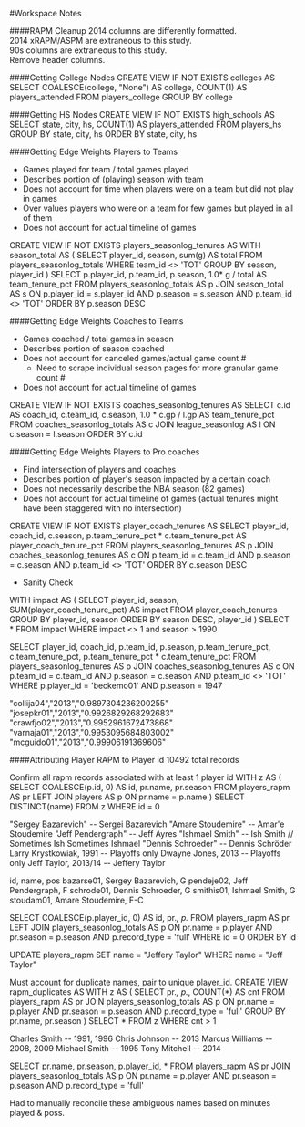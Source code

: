 #Workspace Notes

####RAPM Cleanup
2014 columns are differently formatted.  
2014 xRAPM/ASPM are extraneous to this study.  
90s columns are extraneous to this study.  
Remove header columns.  

####Getting College Nodes
CREATE VIEW IF NOT EXISTS colleges AS
SELECT COALESCE(college, "None") AS college, COUNT(1) AS players_attended FROM players_college
GROUP BY college

####Getting HS Nodes
CREATE VIEW IF NOT EXISTS high_schools AS
SELECT state, city, hs, COUNT(1) AS players_attended FROM players_hs
GROUP BY state, city, hs
ORDER BY state, city, hs

####Getting Edge Weights Players to Teams
- Games played for team / total games played
- Describes portion of (playing) season with team
- Does not account for time when players were on a team but did not play in games
- Over values players who were on a team for few games but played in all of them
- Does not account for actual timeline of games

CREATE VIEW IF NOT EXISTS players_seasonlog_tenures AS
WITH season_total AS
(
SELECT player_id, season, sum(g) AS total
FROM players_seasonlog_totals
WHERE team_id <> 'TOT'
GROUP BY season, player_id
)
SELECT p.player_id, p.team_id, p.season, 1.0* g / total AS team_tenure_pct
FROM players_seasonlog_totals AS p
JOIN season_total AS s
ON p.player_id = s.player_id AND p.season = s.season AND p.team_id <> 'TOT'
ORDER BY p.season DESC

####Getting Edge Weights Coaches to Teams
- Games coached / total games in season
- Describes portion of season coached
- Does not account for canceled games/actual game count #
	- Need to scrape individual season pages for more granular game count #
- Does not account for actual timeline of games

CREATE VIEW IF NOT EXISTS coaches_seasonlog_tenures AS
SELECT c.id AS coach_id, c.team_id, c.season, 1.0 * c.gp / l.gp AS team_tenure_pct
FROM coaches_seasonlog_totals AS c
JOIN league_seasonlog AS l
ON c.season = l.season
ORDER BY c.id

####Getting Edge Weights Players to Pro coaches
- Find intersection of players and coaches
- Describes portion of player's season impacted by a certain coach
- Does not necessarily describe the NBA season (82 games)
- Does not account for actual timeline of games (actual tenures might have been staggered with no intersection)

CREATE VIEW IF NOT EXISTS player_coach_tenures AS
SELECT player_id, coach_id, c.season, p.team_tenure_pct * c.team_tenure_pct AS player_coach_tenure_pct
FROM players_seasonlog_tenures AS p
JOIN coaches_seasonlog_tenures AS c
ON p.team_id = c.team_id AND p.season = c.season AND p.team_id <> 'TOT'
ORDER BY c.season DESC

- Sanity Check

WITH impact AS (
SELECT player_id, season, SUM(player_coach_tenure_pct) AS impact
FROM player_coach_tenures
GROUP BY player_id, season
ORDER BY season DESC, player_id
)
SELECT *
FROM impact
WHERE impact <> 1 and season > 1990

SELECT player_id, coach_id, p.team_id, p.season, p.team_tenure_pct, c.team_tenure_pct, p.team_tenure_pct * c.team_tenure_pct
FROM players_seasonlog_tenures AS p
JOIN coaches_seasonlog_tenures AS c
ON p.team_id = c.team_id AND p.season = c.season AND p.team_id <> 'TOT'
WHERE p.player_id = 'beckemo01' AND p.season = 1947

"collija04","2013","0.9897304236200255"
"josepkr01","2013","0.9926829268292683"
"crawfjo02","2013","0.9952961672473868"
"varnaja01","2013","0.9953095684803002"
"mcguido01","2013","0.99906191369606"

####Attributing Player RAPM to Player id
10492 total records

Confirm all rapm records associated with at least 1 player id
WITH z AS (
SELECT COALESCE(p.id, 0) AS id, pr.name, pr.season
FROM players_rapm AS pr
LEFT JOIN players AS p
ON pr.name = p.name
)
SELECT DISTINCT(name) 
FROM z
WHERE id = 0

"Sergey Bazarevich" -- Sergei Bazarevich
"Amare Stoudemire" -- Amar'e Stoudemire
"Jeff Pendergraph" -- Jeff Ayres
"Ishmael Smith" -- Ish Smith // Sometimes Ish Sometimes Ishmael
"Dennis Schroeder" -- Dennis Schröder
Larry Krystkowiak, 1991 -- Playoffs only
Dwayne Jones, 2013 -- Playoffs only
Jeff Taylor, 2013/14 -- Jeffery Taylor

id, name, pos
bazarse01, Sergey Bazarevich, G
pendeje02, Jeff Pendergraph, F
schrode01, Dennis Schroeder, G
smithis01, Ishmael Smith, G
stoudam01, Amare Stoudemire, F-C

SELECT COALESCE(p.player_id, 0) AS id, pr.*, p.*
FROM players_rapm AS pr
LEFT JOIN players_seasonlog_totals AS p
ON pr.name = p.player AND pr.season = p.season AND p.record_type = 'full'
WHERE id = 0
ORDER BY id

UPDATE players_rapm
SET name = "Jeffery Taylor"
WHERE name = "Jeff Taylor"

Must account for duplicate names, pair to unique player_id.
CREATE VIEW rapm_duplicates AS
WITH z AS (
SELECT pr.*, p.*, COUNT(*) AS cnt
FROM players_rapm AS pr
JOIN players_seasonlog_totals AS p
ON pr.name = p.player AND pr.season = p.season AND p.record_type = 'full'
GROUP BY pr.name, pr.season
)
SELECT *
FROM z
WHERE cnt > 1

Charles Smith -- 1991, 1996
Chris Johnson -- 2013
Marcus Williams -- 2008, 2009
Michael Smith -- 1995
Tony Mitchell -- 2014

SELECT pr.name, pr.season, p.player_id, *
FROM players_rapm AS pr
JOIN players_seasonlog_totals AS p
ON pr.name = p.player AND pr.season = p.season AND p.record_type = 'full'

Had to manually reconcile these ambiguous names based on minutes played & poss.